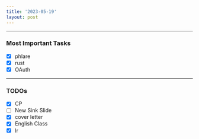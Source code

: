 ```yaml
---
title: '2023-05-19'
layout: post
---
```


---

### Most Important Tasks

- [x] phlare
- [x] rust
- [x] OAuth

---

### TODOs

- [x] CP
- [ ] New Sink Slide
- [x] cover letter
- [x] English Class
- [x] lr

